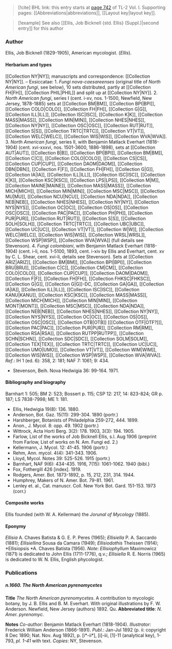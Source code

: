 > [!cite] BHL link: this entry starts at [page 742](https://www.biodiversitylibrary.org/item/103414#page/790/mode/1up) of TL-2 Vol. I.
> Supporting pages: [[Abbreviations|abbreviations]], [[Layout key|layout key]].

> [!example] See also [[Ellis, Job Bicknell {std. Ellis} (Suppl.)|second entry]] for this author

### Author

Ellis, Job Bicknell (1829-1905), American mycologist. (*Ellis*).

#### Herbarium and types

[[Collection NY|NY]]; manuscripts and correspondence: [[Collection NY|NY]]. – Exsiccatae: 1. *Fungi nova-caesareenses* (original title of *North American fungi*, see below), 10 sets distributed, partly at [[Collection FH|FH]], [[Collection PHIL|PHIL]] and split up at [[Collection NY|NY]].
2. *North American fungi*, series I (cent. i-xv, nos. 1-1500, Newfield, New Jersey, 1878-1885) sets at [[Collection BM|BM]], [[Collection BPI|BPI]], [[Collection COLO|COLO]], [[Collection FH|FH]], [[Collection G|G]], [[Collection ILL|ILL]], [[Collection ISC|ISC]], [[Collection K|K]], [[Collection MASS|MASS]], [[Collection MIN|MIN]], [[Collection NHES|NHES]], [[Collection NY|NY]], [[Collection OSC|OSC]], [[Collection RUT|RUT]], [[Collection S|S]], [[Collection TRTC|TRTC]], [[Collection VT|VT]], [[Collection WELC|WELC]], [[Collection WIS|WIS]], [[Collection WVA|WVA]].
3. *North American fungi*, series II, with Benjamin Matlack Everhart (1818-1904) (cent. xvi-xxxvi, nos. 1501-3600, 1886-1898), sets at [[Collection AUT|AUT]], [[Collection B|B]], [[Collection BPI|BPI]], [[Collection BM|BM]], [[Collection C|C]], [[Collection COLO|COLO]], [[Collection CS|CS]], [[Collection CUP|CUP]], [[Collection DAOM|DAOM]], [[Collection DBN|DBN]], [[Collection F|F]], [[Collection FH|FH]], [[Collection G|G]], [[Collection IA|IA]], [[Collection ILL|ILL]], [[Collection ISC|ISC]], [[Collection K|K]], [[Collection KSC|KSC]], [[Collection LPS|LPS]], [[Collection M|M]], [[Collection MAINE|MAINE]], [[Collection MASS|MASS]], [[Collection MICH|MICH]], [[Collection MIN|MIN]], [[Collection MSC|MSC]], [[Collection MU|MU]], [[Collection NCU|NCU]], [[Collection NDA|NDA]], [[Collection NEB|NEB]], [[Collection NHES|NHES]], [[Collection NY|NY]], [[Collection NYS|NYS]], [[Collection OC|OC]], [[Collection OS|OS]], [[Collection OSC|OSC]], [[Collection PAC|PAC]], [[Collection PH|PH]], [[Collection PUR|PUR]], [[Collection RUT|RUT]], [[Collection S|S]], [[Collection SOLH|SOLH]], [[Collection TRTC|TRTC]], [[Collection UBC|UBC]], [[Collection UC|UC]], [[Collection VT|VT]], [[Collection W|W]], [[Collection WELC|WELC]], [[Collection WIS|WIS]], [[Collection WRSL|WRSL]], [[Collection WSP|WSP]], [[Collection WVA|WVA]] (full details see Stevenson).
4. *Fungi colombiani*, with Benjamin Matlack Everhart (1818-1904) (cent. i-li, nos. 1-5100, 1893, cent. i-xiv by Ellis and Everhart, cent. xv by C. L. Shear, cent. xvi-li, details see Stevenson). Sets at [[Collection ARIZ|ARIZ]], [[Collection BM|BM]], [[Collection BPI|BPI]], [[Collection BRU|BRU]], [[Collection C|C]], [[Collection CM|CM]], [[Collection COLO|COLO]], [[Collection CUP|CUP]], [[Collection DAOM|DAOM]], [[Collection F|F]], [[Collection FH|FH]], [[Collection FHKSC|FHKSC]], [[Collection G|G]], [[Collection G|G]]-DC, [[Collection GA|GA]], [[Collection IA|IA]], [[Collection ILL|ILL]], [[Collection ISC|ISC]], [[Collection KANU|KANU]], [[Collection KSC|KSC]], [[Collection MASS|MASS]], [[Collection MICH|MICH]], [[Collection MIN|MIN]], [[Collection MONT|MONT]], [[Collection MSC|MSC]], [[Collection NDA|NDA]], [[Collection NEB|NEB]], [[Collection NHES|NHES]], [[Collection NY|NY]], [[Collection NYS|NYS]], [[Collection OC|OC]], [[Collection OS|OS]], [[Collection OSC|OSC]], [[Collection OTB|OTB]] \[[[Collection OTF|OTF?]]\], [[Collection PAC|PAC]], [[Collection PUR|PUR]], [[Collection RM|RM]], [[Collection RSA|RSA]], [[Collection RUTPP|RUTPP]], [[Collection SCHN|SCHN]], [[Collection SDC|SDC]], [[Collection SOLM|SOLM]], [[Collection TEX|TEX]], [[Collection TRTC|TRTC]], [[Collection UC|UC]], [[Collection UMO|UMO]], [[Collection VT|VT]], [[Collection WIM|WIM]], [[Collection WIS|WIS]], [[Collection WSP|WSP]], [[Collection WVA|WVA]].
*Ref*.: IH 1 (ed. 6): 358, 2: 181; NAF 7: 1061; 9: 434.
- Stevenson, Beih. Nova Hedwigia 36: 99-164. 1971.

#### Bibliography and biography

Barnhart 1: 505; BM 2: 523; Bossert p. 115; CSP 12: 217, 14: 823-824; GR p. 187; LS 7838-7998; ME 1: 181.
- Ellis, Hedwigia 19(8): 136. 1880.
- Anderson, Bot. Gaz. 15(11): 299-304. 1890 (portr.)
- Harshberger, Botanists of Philadelphia 259-272, 444. 1899.
- Anon., J. Mycol. 8: opp. 49. 1902 (portr.)
- Wittrock, Acta Horti Berg. 3(2): 178. 1903, 3(3): 194. 1905.
- Farlow, List of the works of Job Bicknell Ellis, s.l. Aug 1906 (preprint from Farlow, List of works on N. Am. Fungi ed. 2.)
- Kellermann, J. Mycol. 12: 41-45. 1906 (portr.)
- Rehm, Ann. mycol. 4(4): 341-343. 1906.
- Lloyd, Mycol. Notes 39: 525-526. 1915 (portr.)
- Barnhart, NAF 9(6): 434-435. 1916, 7(15): 1061-1062. 1940 (bibl.)
- Fox, Fothergill 426 \[index\]. 1919.
- Rodgers, Amer. Bot. 1873-1892, p. 15, 212, 231, 314. 1944.
- Humphrey, Makers of N. Amer. Bot. 79-81. 1961.
- Lenley et. al., Cat. manuscr. Coll. New York Bot. Gard. 151-153. 1973 (corr.)

#### Composite works

Ellis founded (with W. A. Kellerman) the *Jorunal of Mycology* (1885).

#### Eponymy

*Ellisia* A. Chaves Batista & G. E. P. Peres (1965); *Ellisiella* P. A. Saccardo (1881); *Ellisiellina* Sousa da Camara (1949); *Ellisiodothis* Theissen (1914); *Ellisiopsis *A. Chaves Batista (1956).
*Note*: *Ellisiophyllum* Maximowicz (1871) is dedicated to John Ellis (1711-1776), q.v.; *Ellisiella* R. E. Norris (1965) is dedicated to W. N. Ellis, English phycologist.

### Publications

##### n.1660. The North American pyrenomycetes

**Title**
*The North American pyrenomycetes*. A contribution to mycologic botany, by J. B. Ellis and B. M. Everhart. With original illustrations by F. W. Anderson. Newfield, New Jersey (authors) 1892. Qu.
**Abbreviated title**: *N. Amer. pyrenomyc.*

**Notes**
*Co-author*: Benjamin Matlack Everhart (1818-1904).
*Illustrator*: Frederick William Anderson (1866-1891).
*Publ*.: Jan-Jul 1892 (p. ii: copyright 8 Dec 1890; Nat. Nov. Aug 1892), p. \[i\*-ii\*\], \[i\]-iii, \[1\]-11 (analytical key), 1-793, *pl. 1-41* with text. *Copies*: NY, Stevenson.

